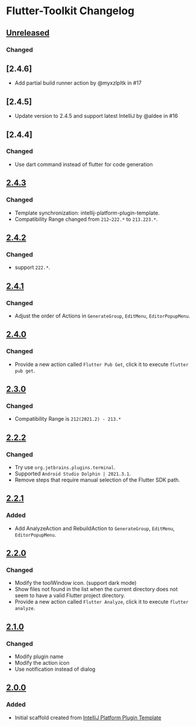 <!-- Keep a Changelog guide -> https://keepachangelog.com -->

# Flutter-Toolkit Changelog

## [Unreleased]

### Changed

## [2.4.6]

- Add partial build runner action by @myxzlpltk in #17

## [2.4.5]

- Update version to 2.4.5 and support latest IntelliJ by @aldee in #16

## [2.4.4]

### Changed

- Use dart command instead of flutter for code generation

## [2.4.3]

### Changed

- Template synchronization: intellij-platform-plugin-template.
- Compatibility Range changed from `212~222.*` to `213.223.*`.

## [2.4.2]

### Changed

- support `222.*`.

## [2.4.1]

### Changed

- Adjust the order of Actions in `GenerateGroup`, `EditMenu`, `EditorPopupMenu`.

## [2.4.0]

### Changed

- Provide a new action called `Flutter Pub Get`, click it to execute `flutter pub get`.

## [2.3.0]

### Changed

- Compatibility Range is `212(2021.2) - 213.*`

## [2.2.2]

### Changed

- Try use `org.jetbrains.plugins.terminal`.
- Supported `Android Studio Dolphin | 2021.3.1`.
- Remove steps that require manual selection of the Flutter SDK path.

## [2.2.1]

### Added

- Add AnalyzeAction and RebuildAction to `GenerateGroup`, `EditMenu`, `EditorPopupMenu`.

## [2.2.0]

### Changed
- Modify the toolWindow icon. (support dark mode)
- Show files not found in the list when the current directory does not seem to have a valid Flutter project directory.
- Provide a new action called `Flutter Analyze`, click it to execute `flutter analyze`.

## [2.1.0]

### Changed
- Modify plugin name
- Modify the action icon
- Use notification instead of dialog

## [2.0.0]

### Added

- Initial scaffold created
  from [IntelliJ Platform Plugin Template](https://github.com/JetBrains/intellij-platform-plugin-template)

[Unreleased]: https://github.com/nEdAy/Flutter-Toolkit/compare/v2.4.3...HEAD

[2.4.3]: https://github.com/nEdAy/Flutter-Toolkit/compare/v2.4.2...v2.4.3

[2.4.2]: https://github.com/nEdAy/Flutter-Toolkit/compare/v2.4.1...v2.4.2

[2.4.1]: https://github.com/nEdAy/Flutter-Toolkit/compare/v2.4.0...v2.4.1

[2.4.0]: https://github.com/nEdAy/Flutter-Toolkit/compare/v2.3.0...v2.4.0

[2.3.0]: https://github.com/nEdAy/Flutter-Toolkit/compare/v2.2.2...v2.3.0

[2.2.2]: https://github.com/nEdAy/Flutter-Toolkit/compare/v2.2.1...v2.2.2

[2.2.1]: https://github.com/nEdAy/Flutter-Toolkit/compare/v2.2.0...v2.2.1

[2.2.0]: https://github.com/nEdAy/Flutter-Toolkit/compare/v2.1.0...v2.2.0

[2.1.0]: https://github.com/nEdAy/Flutter-Toolkit/compare/v2.0.0...v2.1.0

[2.0.0]: https://github.com/nEdAy/Flutter-Toolkit/commits/v2.0.0
